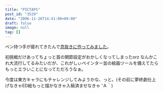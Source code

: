 ```yaml
---
title: "PICTAPS"
post_id: "3529"
date: "2006-11-26T14:41:00+09:00"
draft: false
image: null
tag: []
---
```



ペン持つ手が疲れてきたんで[息抜きに作ってみました](http://roxik.com/pictaps/?pid=176617)。

初挑戦だけあってちょっと首の関節設定がおかしくなってしまったorz なんかこれ大流行してるみたいだが、これがしぃペインター並の絵画ツールを備えてたらもっとエラいことになってただろうなぁ。

今度は東方キャラにもチャレンジしてみようかな、っと。(その前に夢終劇仕上げなきゃED絵もっと描かなきゃ入稿済ませなきゃ 'Ａ｀)
